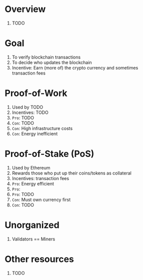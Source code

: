 # Overview
1. TODO


# Goal
1. To verify blockchain transactions
1. To decide who updates the blockchain
1. Incentive: Earn (more of) the crypto currency and sometimes transaction fees


# Proof-of-Work
1. Used by TODO
1. Incentives: TODO
1. `Pro`: TODO
1. `Con`: TODO
1. `Con`: High infrastructure costs
1. `Con`: Energy inefficient


# Proof-of-Stake (PoS)
1. Used by Ethereum
1. Rewards those who put up their coins/tokens as collateral
1. Incentives: transaction fees
1. `Pro`: Energy efficient
1. `Pro`:
1. `Pro`: TODO
1. `Con`: Must own currency first
1. `Con`: TODO


# Unorganized
1. Validators == Miners


# Other resources
1. TODO
